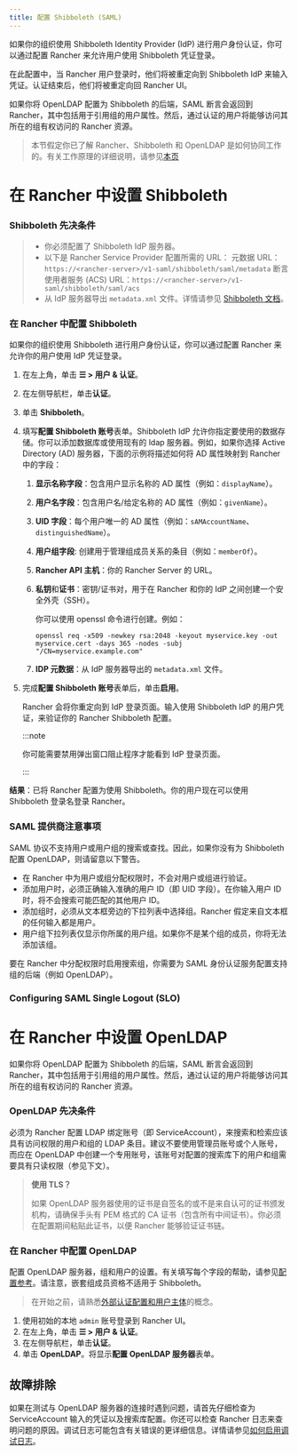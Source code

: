 ```yaml
---
title: 配置 Shibboleth (SAML)
---
```


<head> 
  <link rel="canonical" href="https://ranchermanager.docs.rancher.com/how-to-guides/new-user-guides/authentication-permissions-and-global-configuration/configure-shibboleth-saml"/>
</head>

如果你的组织使用 Shibboleth Identity Provider (IdP) 进行用户身份认证，你可以通过配置 Rancher 来允许用户使用 Shibboleth 凭证登录。

在此配置中，当 Rancher 用户登录时，他们将被重定向到 Shibboleth IdP 来输入凭证。认证结束后，他们将被重定向回 Rancher UI。

如果你将 OpenLDAP 配置为 Shibboleth 的后端，SAML 断言会返回到 Rancher，其中包括用于引用组的用户属性。然后，通过认证的用户将能够访问其所在的组有权访问的 Rancher 资源。

> 本节假定你已了解 Rancher、Shibboleth 和 OpenLDAP 是如何协同工作的。有关工作原理的详细说明，请参见[本页](about-group-permissions.md)

# 在 Rancher 中设置 Shibboleth

### Shibboleth 先决条件

> - 你必须配置了 Shibboleth IdP 服务器。
> - 以下是 Rancher Service Provider 配置所需的 URL：
>   元数据 URL：`https://<rancher-server>/v1-saml/shibboleth/saml/metadata`
>   断言使用者服务 (ACS) URL：`https://<rancher-server>/v1-saml/shibboleth/saml/acs`
> - 从 IdP 服务器导出 `metadata.xml` 文件。详情请参见 [Shibboleth 文档](https://wiki.shibboleth.net/confluence/display/SP3/Home)。

### 在 Rancher 中配置 Shibboleth

如果你的组织使用 Shibboleth 进行用户身份认证，你可以通过配置 Rancher 来允许你的用户使用 IdP 凭证登录。

1. 在左上角，单击 **☰ > 用户 & 认证**。
1. 在左侧导航栏，单击**认证**。
1. 单击 **Shibboleth**。
1. 填写**配置 Shibboleth 账号**表单。Shibboleth IdP 允许你指定要使用的数据存储。你可以添加数据库或使用现有的 ldap 服务器。例如，如果你选择 Active Directory (AD) 服务器，下面的示例将描述如何将 AD 属性映射到 Rancher 中的字段：

   1. **显示名称字段**：包含用户显示名称的 AD 属性（例如：`displayName`）。

   1. **用户名字段**：包含用户名/给定名称的 AD 属性（例如：`givenName`）。

   1. **UID 字段**：每个用户唯一的 AD 属性（例如：`sAMAccountName`、`distinguishedName`）。

   1. **用户组字段**: 创建用于管理组成员关系的条目（例如：`memberOf`）。

   1. **Rancher API 主机**：你的 Rancher Server 的 URL。

   1. **私钥**和**证书**：密钥/证书对，用于在 Rancher 和你的 IdP 之间创建一个安全外壳（SSH）。

      你可以使用 openssl 命令进行创建。例如：

      ```
      openssl req -x509 -newkey rsa:2048 -keyout myservice.key -out myservice.cert -days 365 -nodes -subj "/CN=myservice.example.com"
      ```

   1. **IDP 元数据**：从 IdP 服务器导出的 `metadata.xml` 文件。

1. 完成**配置 Shibboleth 账号**表单后，单击**启用**。

   Rancher 会将你重定向到 IdP 登录页面。输入使用 Shibboleth IdP 的用户凭证，来验证你的 Rancher Shibboleth 配置。

   :::note

   你可能需要禁用弹出窗口阻止程序才能看到 IdP 登录页面。

   :::

**结果**：已将 Rancher 配置为使用 Shibboleth。你的用户现在可以使用 Shibboleth 登录名登录 Rancher。

### SAML 提供商注意事项

SAML 协议不支持用户或用户组的搜索或查找。因此，如果你没有为 Shibboleth 配置 OpenLDAP，则请留意以下警告。

- 在 Rancher 中为用户或组分配权限时，不会对用户或组进行验证。
- 添加用户时，必须正确输入准确的用户 ID（即 UID 字段）。在你输入用户 ID 时，将不会搜索可能匹配的其他用户 ID。
- 添加组时，必须从文本框旁边的下拉列表中选择组。Rancher 假定来自文本框的任何输入都是用户。
- 用户组下拉列表仅显示你所属的用户组。如果你不是某个组的成员，你将无法添加该组。

要在 Rancher 中分配权限时启用搜索组，你需要为 SAML 身份认证服务配置支持组的后端（例如 OpenLDAP）。

### Configuring SAML Single Logout (SLO)

<ConfigureSLO />

# 在 Rancher 中设置 OpenLDAP

如果你将 OpenLDAP 配置为 Shibboleth 的后端，SAML 断言会返回到 Rancher，其中包括用于引用组的用户属性。然后，通过认证的用户将能够访问其所在的组有权访问的 Rancher 资源。

### OpenLDAP 先决条件

必须为 Rancher 配置 LDAP 绑定账号（即 ServiceAccount），来搜索和检索应该具有访问权限的用户和组的 LDAP 条目。建议不要使用管理员账号或个人账号，而应在 OpenLDAP 中创建一个专用账号，该账号对配置的搜索库下的用户和组需要具有只读权限（参见下文）。

> **使用 TLS？**
>
> 如果 OpenLDAP 服务器使用的证书是自签名的或不是来自认可的证书颁发机构，请确保手头有 PEM 格式的 CA 证书（包含所有中间证书）。你必须在配置期间粘贴此证书，以便 Rancher 能够验证证书链。

### 在 Rancher 中配置 OpenLDAP

配置 OpenLDAP 服务器，组和用户的设置。有关填写每个字段的帮助，请参见[配置参考](../configure-openldap/openldap-config-reference.md)。请注意，嵌套组成员资格不适用于 Shibboleth。

> 在开始之前，请熟悉[外部认证配置和用户主体](../authentication-config/authentication-config.md#外部认证配置和用户主体)的概念。

1. 使用初始的本地 `admin` 账号登录到 Rancher UI。
1. 在左上角，单击 **☰ > 用户 & 认证**。
1. 在左侧导航栏，单击**认证**。
1. 单击 **OpenLDAP**。将显示**配置 OpenLDAP 服务器**表单。

## 故障排除

如果在测试与 OpenLDAP 服务器的连接时遇到问题，请首先仔细检查为 ServiceAccount 输入的凭证以及搜索库配置。你还可以检查 Rancher 日志来查明问题的原因。调试日志可能包含有关错误的更详细信息。详情请参见[如何启用调试日志](../../../../faq/technical-items.md#如何启用调试日志记录)。

